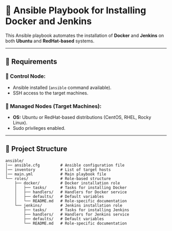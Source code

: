 # 🚀 Ansible Playbook for Installing Docker and Jenkins

This Ansible playbook automates the installation of **Docker** and **Jenkins** on both **Ubuntu** and **RedHat-based** systems.

---

## 📌 Requirements

### 🔹 Control Node:
- Ansible installed (`ansible` command available).
- SSH access to the target machines.

### 🔹 Managed Nodes (Target Machines):
- **OS:** Ubuntu or RedHat-based distributions (CentOS, RHEL, Rocky Linux).
- Sudo privileges enabled.

---

## 📂 Project Structure

```plaintext
ansible/
│── ansible.cfg         # Ansible configuration file
│── inventory           # List of target hosts
│── main.yml            # Main playbook file
└── roles/              # Role-based structure
    ├── docker/         # Docker installation role
    │   ├── tasks/      # Tasks for installing Docker
    │   ├── handlers/   # Handlers for Docker service
    │   ├── defaults/   # Default variables
    │   └── README.md   # Role-specific documentation
    └── jenkins/        # Jenkins installation role
        ├── tasks/      # Tasks for installing Jenkins
        ├── handlers/   # Handlers for Jenkins service
        ├── defaults/   # Default variables
        └── README.md   # Role-specific documentation
